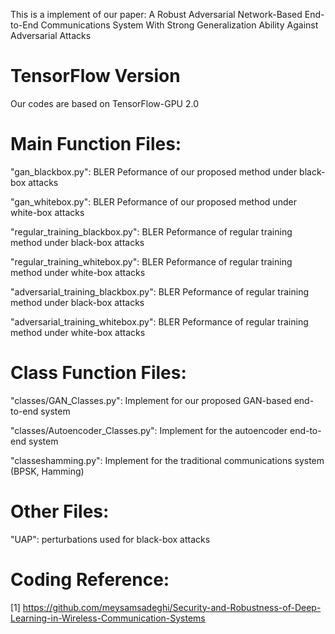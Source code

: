 This is a implement of our paper:
A Robust Adversarial Network-Based End-to-End Communications System With Strong Generalization Ability Against Adversarial Attacks


# TensorFlow Version
Our codes are based on TensorFlow-GPU 2.0


# Main Function Files:
"gan_blackbox.py": BLER Peformance of our proposed method under black-box attacks

"gan_whitebox.py": BLER Peformance of our proposed method under white-box attacks

"regular_training_blackbox.py": BLER Peformance of regular training method under black-box attacks

"regular_training_whitebox.py": BLER Peformance of regular training method under white-box attacks

"adversarial_training_blackbox.py": BLER Peformance of regular training method under black-box attacks

"adversarial_training_whitebox.py": BLER Peformance of regular training method under white-box attacks

# Class Function Files:
"classes/GAN_Classes.py": Implement for our proposed GAN-based end-to-end system

"classes/Autoencoder_Classes.py": Implement for the autoencoder end-to-end system

"classeshamming.py": Implement for the traditional communications system (BPSK, Hamming)

# Other Files:
"UAP": perturbations used for black-box attacks

# Coding Reference:
[1] https://github.com/meysamsadeghi/Security-and-Robustness-of-Deep-Learning-in-Wireless-Communication-Systems
